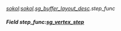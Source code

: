 _[sokol](../../modules/sokol/sokol-module.md):[sokol](../../modules/sokol/sokol-module.md).[sg\_buffer\_layout\_desc](../../modules/sokol/sokol-sg_buffer_layout_desc.md).step\_func_
##### Field step\_func:[sg_vertex_step](../../modules/sokol/sokol-sg_vertex_step.md)
